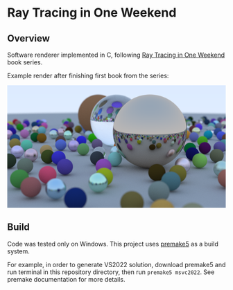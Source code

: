 # Ray Tracing in One Weekend

## Overview
Software renderer implemented in C, following [Ray Tracing in One Weekend](https://raytracing.github.io/) book series.

Example render after finishing first book from the series:

![alt text](https://github.com/szemski/raytracing_in_one_weekend/blob/main/render.png?raw=true)

## Build
Code was tested only on Windows.
This project uses [premake5](https://premake.github.io/) as a build system.

For example, in order to generate VS2022 solution, download premake5 and run terminal in this repository directory, then run `premake5 msvc2022`. See premake documentation for more details.
